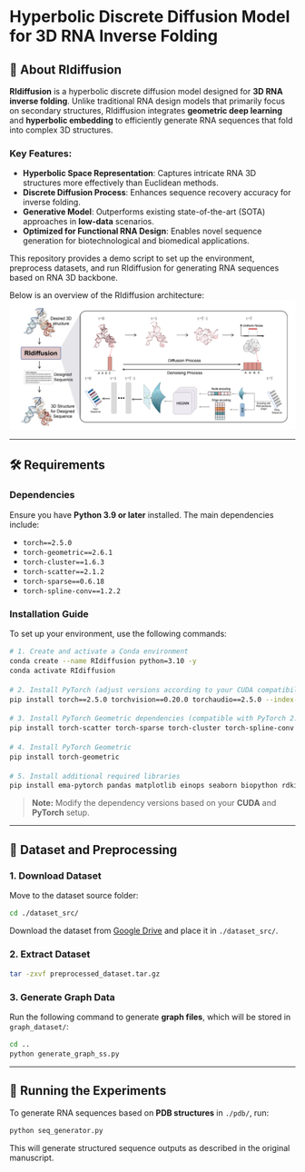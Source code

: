 # Hyperbolic Discrete Diffusion Model for 3D RNA Inverse Folding

## 🔬 About RIdiffusion

**RIdiffusion** is a hyperbolic discrete diffusion model designed for **3D RNA inverse folding**. Unlike traditional RNA design models that primarily focus on secondary structures, RIdiffusion integrates **geometric deep learning** and **hyperbolic embedding** to efficiently generate RNA sequences that fold into complex 3D structures.

### Key Features:

- **Hyperbolic Space Representation**: Captures intricate RNA 3D structures more effectively than Euclidean methods.
- **Discrete Diffusion Process**: Enhances sequence recovery accuracy for inverse folding.
- **Generative Model**: Outperforms existing state-of-the-art (SOTA) approaches in **low-data** scenarios.
- **Optimized for Functional RNA Design**: Enables novel sequence generation for biotechnological and biomedical applications.

This repository provides a demo script to set up the environment, preprocess datasets, and run RIdiffusion for generating RNA sequences based on RNA 3D backbone.

Below is an overview of the RIdiffusion architecture: ![RIdiffusion Architecture](./images/architecture.png)

------

## 🛠 Requirements

### Dependencies

Ensure you have **Python 3.9 or later** installed. The main dependencies include:

- `torch==2.5.0`
- `torch-geometric==2.6.1`
- `torch-cluster==1.6.3`
- `torch-scatter==2.1.2`
- `torch-sparse==0.6.18`
- `torch-spline-conv==1.2.2`

### Installation Guide

To set up your environment, use the following commands:

```bash
# 1. Create and activate a Conda environment
conda create --name RIdiffusion python=3.10 -y
conda activate RIdiffusion

# 2. Install PyTorch (adjust versions according to your CUDA compatibility)
pip install torch==2.5.0 torchvision==0.20.0 torchaudio==2.5.0 --index-url https://download.pytorch.org/whl/cu118

# 3. Install PyTorch Geometric dependencies (compatible with PyTorch 2.5.0 & CUDA 11.8)
pip install torch-scatter torch-sparse torch-cluster torch-spline-conv -f https://pytorch-geometric.com/whl/torch-2.5.0+cu118.html

# 4. Install PyTorch Geometric
pip install torch-geometric

# 5. Install additional required libraries
pip install ema-pytorch pandas matplotlib einops seaborn biopython rdkit scikit-learn
```

> **Note:** Modify the dependency versions based on your **CUDA** and **PyTorch** setup.

------

## 📂 Dataset and Preprocessing

### 1. Download Dataset

Move to the dataset source folder:

```bash
cd ./dataset_src/
```

Download the dataset from [Google Drive](https://drive.google.com/file/d/1LXayUQP24WGxrbPABEwVvMgINCHYUM_D/view?usp=sharing) and place it in `./dataset_src/`.

### 2. Extract Dataset

```bash
tar -zxvf preprocessed_dataset.tar.gz
```

### 3. Generate Graph Data

Run the following command to generate **graph files**, which will be stored in `graph_dataset/`:

```bash
cd ..
python generate_graph_ss.py
```

------

## 🎯 Running the Experiments

To generate RNA sequences based on **PDB structures** in `./pdb/`, run:

```bash
python seq_generator.py
```

This will generate structured sequence outputs as described in the original manuscript.

